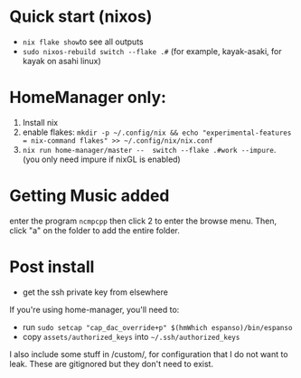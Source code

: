 # Quick start (nixos)
- `nix flake show`to see all outputs
- `sudo nixos-rebuild switch --flake .#` (for example, kayak-asaki, for kayak on asahi linux)

# HomeManager only: 
1. Install nix
1. enable flakes: `mkdir -p ~/.config/nix && echo "experimental-features = nix-command flakes" >> ~/.config/nix/nix.conf`
1. `nix run home-manager/master --  switch --flake .#work --impure`. (you only need impure if nixGL is enabled)


# Getting Music added
enter the program `ncmpcpp` then click 2 to enter the browse menu. Then, click "a" on the folder to add the entire folder. 

# Post install
- get the ssh private key from elsewhere

If you're using home-manager, you'll need to:
- run `sudo setcap "cap_dac_override+p" $(hmWhich espanso)/bin/espanso`
- copy `assets/authorized_keys` into `~/.ssh/authorized_keys`

I also include some stuff in /custom/, for configuration that I do not want to leak.
These are gitignored but they don't need to exist.




